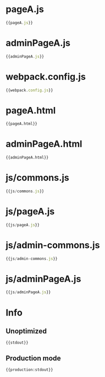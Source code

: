 # pageA.js

``` javascript
{{pageA.js}}
```

# adminPageA.js

``` javascript
{{adminPageA.js}}
```

# webpack.config.js

``` javascript
{{webpack.config.js}}
```

# pageA.html

``` html
{{pageA.html}}
```

# adminPageA.html

``` html
{{adminPageA.html}}
```

# js/commons.js

``` javascript
{{js/commons.js}}
```

# js/pageA.js

``` javascript
{{js/pageA.js}}
```

# js/admin-commons.js

``` javascript
{{js/admin-commons.js}}
```

# js/adminPageA.js

``` javascript
{{js/adminPageA.js}}
```

# Info

## Unoptimized

```
{{stdout}}
```

## Production mode

```
{{production:stdout}}
```
